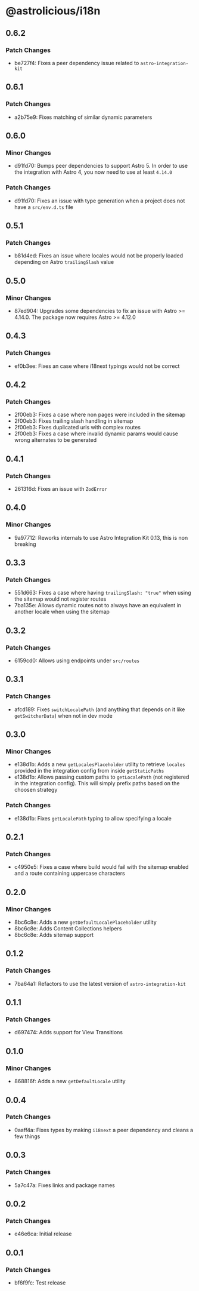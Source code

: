 # @astrolicious/i18n

## 0.6.2

### Patch Changes

- be727f4: Fixes a peer dependency issue related to `astro-integration-kit`

## 0.6.1

### Patch Changes

- a2b75e9: Fixes matching of similar dynamic parameters

## 0.6.0

### Minor Changes

- d91fd70: Bumps peer dependencies to support Astro 5. In order to use the integration with Astro 4, you now need to use at least `4.14.0`

### Patch Changes

- d91fd70: Fixes an issue with type generation when a project does not have a `src/env.d.ts` file

## 0.5.1

### Patch Changes

- b81d4ed: Fixes an issue where locales would not be properly loaded depending on Astro `trailingSlash` value

## 0.5.0

### Minor Changes

- 87ed904: Upgrades some dependencies to fix an issue with Astro >= 4.14.0. The package now requires Astro >= 4.12.0

## 0.4.3

### Patch Changes

- ef0b3ee: Fixes an case where i18next typings would not be correct

## 0.4.2

### Patch Changes

- 2f00eb3: Fixes a case where non pages were included in the sitemap
- 2f00eb3: Fixes trailing slash handling in sitemap
- 2f00eb3: Fixes duplicated urls with complex routes
- 2f00eb3: Fixes a case where invalid dynamic params would cause wrong alternates to be generated

## 0.4.1

### Patch Changes

- 261316d: Fixes an issue with `ZodError`

## 0.4.0

### Minor Changes

- 9a97712: Reworks internals to use Astro Integration Kit 0.13, this is non breaking

## 0.3.3

### Patch Changes

- 551d663: Fixes a case where having `trailingSlash: "true"` when using the sitemap would not register routes
- 7ba135e: Allows dynamic routes not to always have an equivalent in another locale when using the sitemap

## 0.3.2

### Patch Changes

- 6159cd0: Allows using endpoints under `src/routes`

## 0.3.1

### Patch Changes

- afcd189: Fixes `switchLocalePath` (and anything that depends on it like `getSwitcherData`) when not in dev mode

## 0.3.0

### Minor Changes

- e138d1b: Adds a new `getLocalesPlaceholder` utility to retrieve `locales` provided in the integration config from inside `getStaticPaths`
- e138d1b: Allows passing custom paths to `getLocalePath` (not registered in the integration config). This will simply prefix paths based on the choosen strategy

### Patch Changes

- e138d1b: Fixes `getLocalePath` typing to allow specifying a locale

## 0.2.1

### Patch Changes

- c4950e5: Fixes a case where build would fail with the sitemap enabled and a route containing uppercase characters

## 0.2.0

### Minor Changes

- 8bc6c8e: Adds a new `getDefaultLocalePlaceholder` utility
- 8bc6c8e: Adds Content Collections helpers
- 8bc6c8e: Adds sitemap support

## 0.1.2

### Patch Changes

- 7ba64a1: Refactors to use the latest version of `astro-integration-kit`

## 0.1.1

### Patch Changes

- d697474: Adds support for View Transitions

## 0.1.0

### Minor Changes

- 868816f: Adds a new `getDefaultLocale` utility

## 0.0.4

### Patch Changes

- 0aaff4a: Fixes types by making `i18next` a peer dependency and cleans a few things

## 0.0.3

### Patch Changes

- 5a7c47a: Fixes links and package names

## 0.0.2

### Patch Changes

- e46e6ca: Initial release

## 0.0.1

### Patch Changes

- bf6f9fc: Test release
